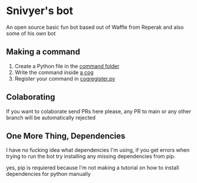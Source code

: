 # Snivyer's bot
An open source basic fun bot based out of Waffle from Reperak and also some of his own bot

## Making a command
1. Create a Python file in the [command folder](commands)
2. Write the command inside [a cog](https://discordpy.readthedocs.io/en/latest/ext/commands/cogs.html)
3. Register your command in [cogregister.py](cogregister.py)

## Colaborating
If you want to colaborate send PRs here please, any PR to main or any other branch will be automatically rejected

## One More Thing, Dependencies
I have no fucking idea what dependencies I'm using, if you get errors when trying to run the bot try installing any missing dependencies from pip.

yes, pip is requiered because I'm not making a tutorial on how to install dependencies for python manually

